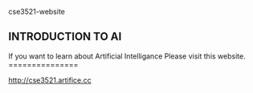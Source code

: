 cse3521-website

<h2>INTRODUCTION TO AI</h2>
 <p>If you want to learn about Artificial Intelligance Please visit this website.
===============

http://cse3521.artifice.cc
